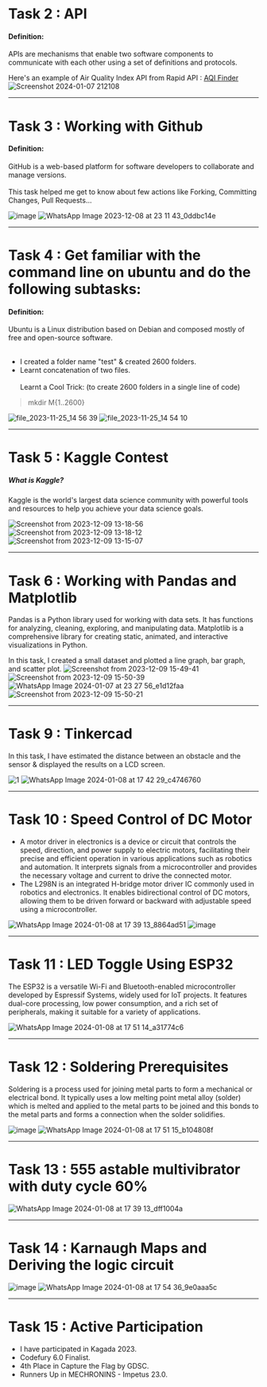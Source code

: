 # Task 2 : API

#### Definition:
APIs are mechanisms that enable two software components to communicate with each other using a set of definitions and protocols. 

Here's an example of Air Quality Index API from Rapid API : [AQI Finder](https://tubular-cajeta-e3c8ed.neatlify.app/)
![Screenshot 2024-01-07 212108](https://github.com/Karthikeyan1508/MARVEL--Batch-4/assets/121244307/93a5dbaa-64e2-4dcb-a73a-73fb1e7a6936)

***

# Task 3 : Working with Github

#### Definition: 
GitHub is a web-based platform for software developers to collaborate and manage versions.\
\
This task helped me get to know about few actions like Forking, Committing Changes, Pull Requests...

![image](https://github.com/Karthikeyan1508/MARVEL--Batch-4/assets/121244307/c2b00cc8-a54a-46ba-a3c3-cdd1ea57d2eb)
![WhatsApp Image 2023-12-08 at 23 11 43_0ddbc14e](https://github.com/Karthikeyan1508/MARVEL--Batch-4/assets/121244307/8471adbf-2711-4032-8b4d-b301bcdd957b)

***

# Task 4 : Get familiar with the command line on ubuntu and do the following subtasks:

#### Definition:
Ubuntu is a Linux distribution based on Debian and composed mostly of free and open-source software.
<br><br>

* I created a folder name "test" & created 2600 folders. 
* Learnt concatenation of two files.
<br><br>
Learnt a Cool Trick: (to create 2600 folders in a single line of code)
> mkdir M{1..2600}

![file_2023-11-25_14 56 39](https://github.com/Karthikeyan1508/MARVEL--Batch-4/assets/121244307/964775c0-078c-4505-b09d-ab2bec83069d)
![file_2023-11-25_14 54 10](https://github.com/Karthikeyan1508/MARVEL--Batch-4/assets/121244307/23182ad8-95cd-4462-8f9e-1aa61fe381c1)

---

# Task 5 : Kaggle Contest

##### What is Kaggle?
Kaggle is the world's largest data science community with powerful tools and resources to help you achieve your data science goals.

 
![Screenshot from 2023-12-09 13-18-56](https://github.com/Karthikeyan1508/MARVEL--Batch-4/assets/121244307/0a00f737-2eb2-4d7e-8f33-25418e544ab0)
![Screenshot from 2023-12-09 13-18-12](https://github.com/Karthikeyan1508/MARVEL--Batch-4/assets/121244307/8eb26792-694b-4b68-a0be-6c254447fe8d)
![Screenshot from 2023-12-09 13-15-07](https://github.com/Karthikeyan1508/MARVEL--Batch-4/assets/121244307/0f34aec1-1068-46d2-82e6-e8d84ee4ee9d)

---

# Task 6 : Working with Pandas and Matplotlib

Pandas is a Python library used for working with data sets. It has functions for analyzing, cleaning, exploring, and manipulating data.
Matplotlib is a comprehensive library for creating static, animated, and interactive visualizations in Python.

In this task, I created a small dataset and plotted a line graph, bar graph, and scatter plot.
![Screenshot from 2023-12-09 15-49-41](https://github.com/Karthikeyan1508/MARVEL--Batch-4/assets/121244307/86e54d16-22f0-4144-9961-07189d0b0f6b)
![Screenshot from 2023-12-09 15-50-39](https://github.com/Karthikeyan1508/MARVEL--Batch-4/assets/121244307/064c7b51-d425-408e-9452-c1cdbceb16a6)
![WhatsApp Image 2024-01-07 at 23 27 56_e1d12faa](https://github.com/Karthikeyan1508/MARVEL--Batch-4/assets/121244307/d371ec59-3e28-4c7b-8928-9b017f0072d0)
![Screenshot from 2023-12-09 15-50-21](https://github.com/Karthikeyan1508/MARVEL--Batch-4/assets/121244307/bcf8acc4-6142-4c6b-8986-1e67ebd7353a)

---

# Task 9 : Tinkercad

In this task, I have estimated the distance between an obstacle and the sensor & displayed the results on a LCD screen.

![1](https://github.com/Karthikeyan1508/MARVEL--Batch-4/assets/121244307/2fe2c8bd-9a6c-4587-94ae-1f9eb0c9f483)
![WhatsApp Image 2024-01-08 at 17 42 29_c4746760](https://github.com/Karthikeyan1508/MARVEL--Batch-4/assets/121244307/13df721b-1e2b-49d2-8925-b100ae22ee52)

---

# Task 10 : Speed Control of DC Motor


* A motor driver in electronics is a device or circuit that controls the speed, direction, and power supply to electric motors, facilitating their precise and efficient operation in various applications such as robotics and automation. It interprets signals from a microcontroller and provides the necessary voltage and current to drive the connected motor.
* The L298N is an integrated H-bridge motor driver IC commonly used in robotics and electronics. It enables bidirectional control of DC motors, allowing them to be driven forward or backward with adjustable speed using a microcontroller.



![WhatsApp Image 2024-01-08 at 17 39 13_8864ad51](https://github.com/Karthikeyan1508/MARVEL--Batch-4/assets/121244307/332a6172-cfef-494e-b4ff-543bb37aacf3)
![image](https://github.com/Karthikeyan1508/MARVEL--Batch-4/assets/121244307/9a57a8a9-5e09-4781-8d13-af48d963ea76)

---

# Task 11 : LED Toggle Using ESP32

The ESP32 is a versatile Wi-Fi and Bluetooth-enabled microcontroller developed by Espressif Systems, widely used for IoT projects. It features dual-core processing, low power consumption, and a rich set of peripherals, making it suitable for a variety of applications.

![WhatsApp Image 2024-01-08 at 17 51 14_a31774c6](https://github.com/Karthikeyan1508/MARVEL--Batch-4/assets/121244307/0f43553c-bbd9-476e-b60f-59c222cceb6f)

---

# Task 12 : Soldering Prerequisites

Soldering is a process used for joining metal parts to form a mechanical or electrical bond. It typically uses a low melting point metal alloy (solder) which is melted and applied to the metal parts to be joined and this bonds to the metal parts and forms a connection when the solder solidifies.

![image](https://github.com/Karthikeyan1508/MARVEL--Batch-4/assets/121244307/213895d8-9ff6-4b9c-bcb0-fac173020fe6)
![WhatsApp Image 2024-01-08 at 17 51 15_b104808f](https://github.com/Karthikeyan1508/MARVEL--Batch-4/assets/121244307/6c068d93-ab6e-46af-ac86-d4b24dfc71a3)

---

# Task 13 : 555 astable multivibrator with duty cycle 60%

![WhatsApp Image 2024-01-08 at 17 39 13_dff1004a](https://github.com/Karthikeyan1508/MARVEL--Batch-4/assets/121244307/e835fb71-c09d-48d3-ae81-6ad24ca7f217)

---

# Task 14 : Karnaugh Maps and Deriving the logic circuit

![image](https://github.com/Karthikeyan1508/MARVEL--Batch-4/assets/121244307/a2df2db3-52a2-48d9-96e1-318d9c601755)
![WhatsApp Image 2024-01-08 at 17 54 36_9e0aaa5c](https://github.com/Karthikeyan1508/MARVEL--Batch-4/assets/121244307/97c6691e-8411-48c9-88b3-aebf0eabc190) 

---

# Task 15 : Active Participation

+ I have participated in Kagada 2023.
+ Codefury 6.0 Finalist.
+ 4th Place in Capture the Flag by GDSC.
+ Runners Up in MECHRONINS - Impetus 23.0.

